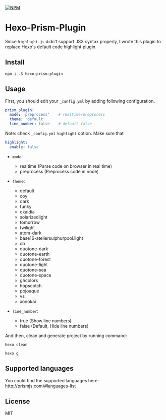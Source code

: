 [![NPM](https://nodei.co/npm/hexo-prism-plugin.png?downloads=true&downloadRank=true&stars=true)](https://nodei.co/npm/hexo-prism-plugin/)

# Hexo-Prism-Plugin
Since `highlight.js` didn't support JSX syntax properly, I wrote this plugin to replace
Hexo's default code highlight plugin.

## Install
```
npm i -S hexo-prism-plugin
```
## Usage
First, you should edit your `_config.yml` by adding following configuration.

```yaml
prism_plugin:
  mode: 'preprocess'    # realtime/preprocess
  theme: 'default'
  line_number: false    # default false
```
Note: check `_config.yml` `highlight` option. Make sure that
```yaml
highlight:
  enable: false
```

- `mode`:
  - realtime  (Parse code on browser in real time)
  - preprocess  (Preprocess code in node)

- `theme`:
  - default
  - coy
  - dark
  - funky
  - okaidia
  - solarizedlight
  - tomorrow
  - twilight
  - atom-dark
  - base16-ateliersulphurpool.light
  - cb
  - duotone-dark
  - duotone-earth
  - duotone-forest
  - duotone-light
  - duotone-sea
  - duotone-space
  - ghcolors
  - hopscotch
  - pojoaque
  - vs
  - xonokai

- `line_number`:
  - true (Show line numbers)
  - false (Default, Hide line numbers)

And then, clean and generate project by running command:

```
hexo clean
```

```
hexo g
```

## Supported languages
You could find the supported languages here:
http://prismjs.com/#languages-list

## License
MIT
